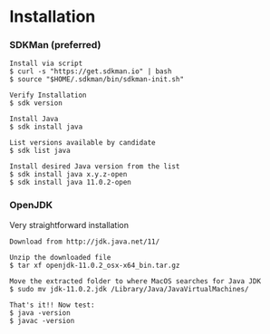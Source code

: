 # Installation

### SDKMan \(preferred\)

```
Install via script
$ curl -s "https://get.sdkman.io" | bash
$ source "$HOME/.sdkman/bin/sdkman-init.sh"

Verify Installation
$ sdk version

Install Java
$ sdk install java

List versions available by candidate
$ sdk list java

Install desired Java version from the list
$ sdk install java x.y.z-open
$ sdk install java 11.0.2-open
```

### OpenJDK

Very straightforward installation

```
Download from http://jdk.java.net/11/

Unzip the downloaded file
$ tar xf openjdk-11.0.2_osx-x64_bin.tar.gz

Move the extracted folder to where MacOS searches for Java JDK
$ sudo mv jdk-11.0.2.jdk /Library/Java/JavaVirtualMachines/

That's it!! Now test:
$ java -version
$ javac -version
```



